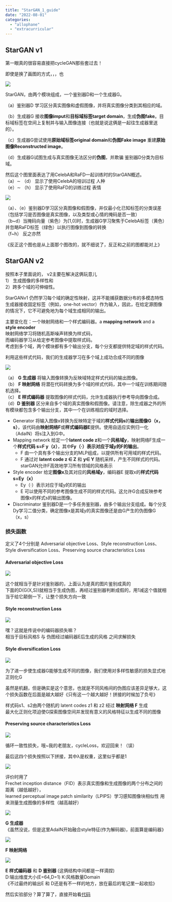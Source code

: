 ```yaml
---
title: "StarGAN_1_guide"
date: "2022-08-01"
categories: 
  - "allophane"
  - "extracurricular"
---
```


## StarGAN v1

第一眼真的很容易直接把cycleGAN那些套过去！

即使是换了画图的方式，，，也

![](images/image.png)

StarGAN，由两个模块组成，一个鉴别器D和一个生成器G。

（a）鉴别器D 学习区分真实图像和虚假图像，并将真实图像分类到其相应的域。

（b）生成器G 接收**图像imput**和**目标域标签target domain**，生成**伪图fake**。目标域标签在空间上复制并与输入图像连接（也就是说这俩是一起往生成器里送的）。

（c）生成器G尝试使用**原始域标签original domain**和**伪图Fake image** 重建**原始图像Reconstructed image**。

（d）生成器G试图生成与真实图像无法区分的**伪图**，并欺骗 鉴别器D分类为目标域。

然后这个图里面表达了用CelebA和RaFD一起训练时的StarGAN概述。  
（a）∼ （d） 显示了使用CelebA的培训过程 人种  
（e）∼ （h） 显示了使用RaFD的训练过程 表情

![](images/image-1.png)

（a）、（e）鉴别器D学习区分真图像和假图像，并仅最小化已知标签的分类误差（包括学习是否图像是真实图像，以及类型或心情的掩码是否一致）  
（b~d）当掩码向量（紫色）为\[1,0\]时，生成器G学习聚焦于CelebA标签（黄色）并忽略RaFD标签（绿色）以执行图像到图像的转换  
（f~h） 反之亦然

《反正这个图也是从上面那个图改的，就不细说了，反正和之前的图都能对上》

## StarGAN v2

按照本子里面说的， v2主要在解决这俩玩意儿  
1） 生成图像的多样性和  
2）跨多个域的可伸缩性。

StarGANv1 仍然学习每个域的确定性映射，这并不能捕获数据分布的多模态特性  
生成器接收固定标签（例如，one-hot vector）作为输入，因此，在给定源图像的情况下，它不可避免地为每个域生成相同的输出。

主要变化在：一个映射网络和一个样式编码器。a **mapping network** and a **style encoder**  
映射网络学习将随机高斯噪声转换为样式码，  
而编码器学习从给定参考图像中提取样式码。  
考虑到多个域，两个模块都有多个输出分支，每个分支都提供特定域的样式代码。

利用这些样式代码，我们的生成器学习在多个域上成功合成不同的图像

![](images/image-2.png)

（a） **G 生成器** 将输入图像转换为反映域特定样式代码的输出图像。  
（b） **F 映射网络** 将潜在代码转换为多个域的样式代码，其中一个域在训练期间随机选择。  
（c） **E 样式编码器** 提取图像的样式代码，允许生成器执行参考导向图像合成。  
（d）**D 鉴别器** 区分来自多个域的真实图像和假图像。请注意，除生成器之外的所有模块都包含多个输出分支，其中一个在训练相应的域时选择。

- Generator 将输入图像x转换为反映特定于域的**样式代码s**的**输出图像G（x，s）**，该代码由**映射网络F**或**样式编码器E**提供。使用自适应实例归一化（AdaIN）将s注入到G中。
- Mapping network 给定一个**latent code z**和一个**风格域y**，映射网络F生成一个**样式代码 s=F y（z）**，其中**Fy（·）表示对应于域y的F的输出**。
    - F 由一个具有多个输出分支的MLP组成，以提供所有可用域的样式代码。
    - F 通过对 **latent code z ∈ Z** 和 **y∈ Y** 随机采样，产生不同样式的代码。starGAN允许F高效地学习所有领域的风格表示
- Style encoder 给定**图像x**及其对应的**风格域y**，编码器E 提取x的**样式代码s=Ey（x）**
    - Ey（·）表示对应于域y的E的输出
    - E 可以使用不同的参考图像生成不同的样式代码。这允许G合成反映参考图像x的样式s的输出图像。
- Discriminator 鉴别器D是一个多任务鉴别器，由多个输出分支组成。每个分支Dy学习二值分类，确定图像x是其域y的真实图像还是由G产生的伪图像G（x，s）

### 损失函数

定义了4个分别是 Adversarial objective Loss、Style reconstruction Loss、Style diversification Loss、Preserving source characteristics Loss

#### Adversarial objective Loss

![](images/image-3.png)

这个就相当于是针对鉴别器的，上面认为是真的图片鉴别成真的  
下面的D(G(X,S))就相当于生成伪图，再经过鉴别器判断成假的，用1减这个值就相当于给它颠倒一下，让整个损失方向一致

#### Style reconstruction Loss

![](images/image-4.png)

嘿？这就是传说中的编码器损失嘛？  
相当于目标风格S 与 伪图经过编码器E后生成的风格 之间求解损失

#### Style diversification Loss

![](images/image-5.png)

为了进一步使生成器G能够生成不同的图像，我们使用对多样性敏感的损失显式地正则化G

虽然是机翻，但是确实是这个意思，也就是不同风格间的伪图应该差异足够大，这个损失函数在后面是越大越好《只有这一个越大越好！拼接的时候加了负号》

样式码s1、s2由两个随机的 latent codes z1 和 z2 经过 **映射网络 F** 生成  
最大化正则化项迫使G探索图像空间并发现有意义的风格特征以生成不同的图像

#### Preserving source characteristics Loss

![](images/image-6.png)

循环一致性损失，哦~我的老朋友，cycleLoss，欢迎回来！（误）

最后这四个损失按照以下拼接，其中λ是权重，这里似乎都是1

![](images/image-7.png)

评价时用了  
Frechet inception distance（FID）表示真实图像和生成图像的两个分布之间的距离（越低越好），  
learned perceptual image patch similarity（LPIPS）学习感知图像块相似性 用来测量生成图像的多样性（越高越好）

![](images/image-18.png)

**G 生成器**  
《虽然没说，但是这里AdaIN开始融合style特征(作为解码器)，前面算是编码器》

![](images/image-19.png)

**F 映射网络**

![](images/image-20.png)

**E 样式编码器** 和 **D 鉴别器** (这俩结构中间都是一样滴捏)  
D:输出维度大小(E=64,D=1) K:风格数量Domain  
《不过最终的输出E 和 D还是有不一样的地方，放在最后的笔记里一起收拾》

然后实验部分？算了算了，直接开始看[代码](https://github.com/clovaai/stargan-v2)
